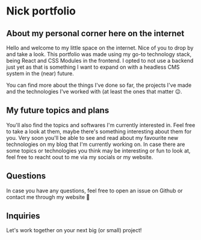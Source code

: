 # Nick portfolio

## About my personal corner here on the internet
Hello and welcome to my little space on the internet. Nice of you to drop by and take a look.
This portfolio was made using my go-to technology stack, being React and CSS Modules in the frontend. I opted to not use a backend just yet as that is something I want to expand on with a headless CMS system in the (near) future.

You can find more about the things I've done so far, the projects I've made and the technologies I've worked with (at least the ones that matter 😉.


## My future topics and plans
You'll also find the topics and softwares I'm currently interested in. Feel free to take a look at them, maybe there's something interesting about them for you.
Very soon you'll be able to see and read about my favourite new technologies on my blog that I'm currently working on.
In case there are some topics or technologies you think may be interesting or fun to look at, feel free to reacht oout to me via my socials or my website.


## Questions
In case you have any questions, feel free to open an issue on Github or contact me through my website 🙂

## Inquiries 
Let's work together on your next big (or small) project!
